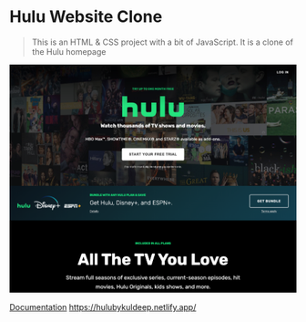 # Hulu Website Clone

> This is an HTML & CSS project with a bit of JavaScript. It is a clone of the Hulu homepage

![Hulu Clone](/img/screen.png 'Hulu Clone')

[Documentation](https://linktodocumentation)
https://hulubykuldeep.netlify.app/
